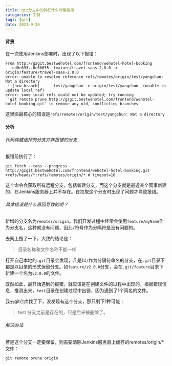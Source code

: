 ```yaml
---
title: git分支中的斜杠什么时候能用
categories: 工具
tags: [git]
date: 2021-9-26
---
```


#### 背景

在一次使用Jenkins部署时，出现了以下报错：

```
From http://gzgit.bestwehotel.com/frontend/wehotel-hotel-booking
   ed0c693..8c60655  feature/travel-saas-2.8.0 -> origin/feature/travel-saas-2.8.0
error: unable to resolve reference refs/remotes/origin/test/yangchun: Not a directory
 ! [new branch]      test/yangchun -> origin/test/yangchun  (unable to update local ref)
error: some local refs could not be updated; try running
 'git remote prune http://gzgit.bestwehotel.com/frontend/wehotel-hotel-booking.git' to remove any old, conflicting branches
```

这里面最核心的错误是`refs/remotes/origin/test/yangchun: Not a directory`



#### 分析

###### 代码构建选择的分支并非报错的分支

报错前执行了：

```
git fetch --tags --progress http://gzgit.bestwehotel.com/frontend/wehotel-hotel-booking.git +refs/heads/*:refs/remotes/origin/* # timeout=10
```

这个命令会获取所有远程分支，包括新建分支，而这个分支就是最近某个同事新建的，在Jenkins服务器上并不存在。在拉取这个分支时出现了问题才导致报错。

###### 具体错误是什么原因导致的呢？

新增的分支名为`remotes/origin`。我们开发过程中经常会使用`feature/myName`作为分支名，这种就没有问题，因此`/`符号作为分隔符是没有问题的。

去网上搜了一下，大致的结论是：
> 目录名称和文件名称不能一样

打开自己本地的`.git`目录会发现，凡是以`/`作为分隔符命名的分支，在`.git`目录下都是以目录的形式保留分支。如`feature/v2.0.0`分支，会在`.git/feature`目录下新建一个名为`v2.0.0`的文件。

既然如此，最开始遇到的报错，就应该是在创建文件的过程中出现的，根据错误信息，推测出来，`test`目录在创建过程中出错，因为遇到了1个同名的文件。

我去git仓库找了下，没发现有这个分支，那只剩下1种可能：
> test 分支之前是存在的，只是后来被删除了。

###### 解决办法

若是这个分支一定要保留，则需要清除Jenkins服务器上缓存的remotes/origin/*文件：

```
git remote prune origin
```
